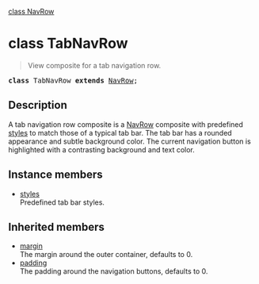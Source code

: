 [class NavRow](NavRow.md)

# class TabNavRow

> View composite for a tab navigation row.

<pre class="docgen_signature"><b>class</b> TabNavRow <b>extends</b> <a href="NavRow.md">NavRow</a>;</pre>

## Description

A tab navigation row composite is a [NavRow](NavRow.md) composite with predefined [styles](TabNavRow_styles.md) to match those of a typical tab bar. The tab bar has a rounded appearance and subtle background color. The current navigation button is highlighted with a contrasting background and text color.

## Instance members

- [<!--{ref:property}-->styles](TabNavRow_styles.md) \
    Predefined tab bar styles.

## Inherited members

- [<!--{ref:property}-->margin](NavRow_base_margin.md) \
    The margin around the outer container, defaults to 0.
- [<!--{ref:property}-->padding](NavRow_base_padding.md) \
    The padding around the navigation buttons, defaults to 0.